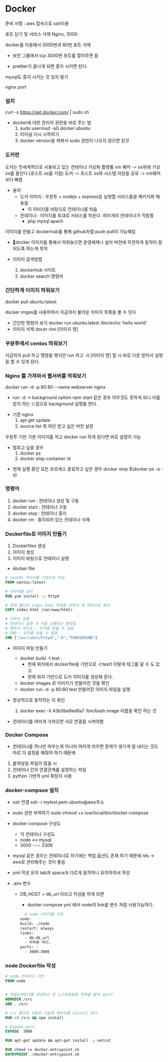 # Docker

준비 사항 : aws 접속으로 ssh이용

포트 닫기 및 서비스 삭제 Nginx, 3000

docker를 이용해서 3000번과 80번 포트 삭제

- 보안 그룹에서 tcp 3000번 포트를 열어주면 됨

- prettier가 끝나게 되면 중지 시키면 된다.

mysql도 중지 시키는 것 잊지 말기

nginx port

### 설치

curl -s https://get.docker.com/ | sudo sh

- docker에 대한 관리자 권한을 바로 주는 법
  1. sudo usermod -aG docker ubuntu
  2. 터미널 다시 시작하기
  3. docker version을 쳐봐서 sudo 권한이 나오지 않으면 된것

### 도커란

도커는 전세계적으로 사용되고 있는 컨테이너 가상화 플랫폼
vm 웨어 -> os위에 가상 os를 올린다.(호스트 os를 거침)
도커 -> 호스트 os와 시스템 자원을 공유 -> vm웨어 보다 빠름

- 용어
  - 도커 이미지 : 우분투 + nodejs + express등 실행할 서비스들을 패키지화 해놓음
    - 이 이미지를 바탕으로 컨테이너를 띄움
  - 컨테이너 : 이미지를 토대로 서비스를 띄운다. 여러개의 컨테이너가 작동함
    - php mysql apach

이미지를 만들고 dockerhub를 통해 github처럼 push pull이 가능해짐

- docker 이미지를 통해서 띄워놓으면 운영체제나 설치 버전에 무관하게 동작이 잘 되도록 하는게 목적

- 이미지 검색방법
  1. dockerhub 사이트
  2. docker search 명령어

### 간단하게 이미지 띄워보기

docker pull ubuntu:latest

docker imges를 사용하여서 지금까지 불러온 이미지 목록을 볼 수 잇다

- 간단한 명령어 보기
  docker run ubuntu:latest /bin/echo 'hello world'
- 이미지 삭제
  docer rimi [이미지 명]

### 우분투에서 centos 띄워보기

지금까지 pull 하고 명령을 햇지만 run 하고 -it [이미지 명] 할 시 바로 다운 받아서 실행을 할 수 있게 된다.

### Nginx 를 가져와서 웹서버를 띄워보기

docker run -d -p 80:80 --name webserver nginx

- run -d -> background option
  npm start 같은 경우 아무것도 못하게 되니 이를 방지 하는 느낌으로 background 실행을 한다.

* 기존 nginx
  1. apt get update
  2. source list 최 하단 받고 싶은 버전 설정

우분투 기반 기본 이미지를 적고 docker run 하게 된다면 바로 설정이 가능

- 멈추고 싶을 경우
  1. docker ps
  1. docker stop container id

* 현재 실행 중인 모든 프로세스 종료하고 싶은 경우
  docker stop $(docker ps -a -q)

### 명령어

1. docker run : 컨테이너 생성 및 구동
1. docker start : 컨테이너 구동
1. docker stop : 컨테이너 중지
1. docker rm : 중지되어 있는 컨테이너 삭제

### Dockerfile로 이미지 만들기

1. Dockerfiles 생성
1. 이미지 생성
1. 이미지 바탕으로 컨테이너 실행

- docker file

```dockerfile
# centOS 이미지를 기반으로 작성
FROM centos:latest

# 아파치를 설치
RUN yum install -y httpd

# 현재 폴더의 index.html 파일을 아파치 첫 화면으로 복사
COPY index.html /var/www/html/

# 아파치 실행
# 컨테이너 실행 시 처음 실행되는 명령임
# 엔트리 포인트 : 인자를 받을 수 있음
# CMD : 인자를 받을 수 없음
CMD ["/usr/sbin/httpd","-D","FOREGROUND"]
```

- 이미지 파일 만들기

  - docker build -t test .
    - 현재 위치에서 dockerfile을 기반으로 -t:test1 이렇게 태그를 달 수 도 있고
    - 현재 위치 기반으로 도커 이미지를 생성해 준다.
  - docker images 로 이미지가 만들어진 것을 확인
  - docker run -d -p 80:80 test
    만들어진 이미지 파일을 실행

* 정상적으로 동작하는 지 확인

  1.  docker exec -it 43b0be8ed6a7 /bin/bash
      image 이름을 확인 하는 것

* 컨테이너를 여러개 가져오면 서로 연결을 시켜야함

### Docker Compose

- 컨테이너를 하나만 띄우는게 아니라 여러개 띄우면 문제가 생기게 됨
  내리는 것도 따로 다 설정을 해줘야 하기 때문에

1. 붙여넣을 파일이 많을 시
1. 컨테이너 간의 연결관계를 설정하는 파일
1. python 기반의 yml 확장자 사용

### docker-compsoe 설치

- ssh 연결
  ssh -i mytest.pem ubuntu@aws주소

* sudo 권한 부여하기
  sudo chmod +x /usr/local/bin/docker-compose

* docker compose 구성도

  - 각 컨테이너 구성도
  - node <-> mysql
  - 3000 ---- 3306

* mysql 같은 경우는 컨테이너로 하기에는 백업 옵션도 존재 하기 때문에 rds -> aws로 관리해주는 것이 좋음

* yml 작성 유의
  tab과 space과 다르게 동작하니 유의하여서 작성

* .env 변수

  - DB_HOST = db_url 이라고 작성을 하게 되면

    - docker compose yml 에서 node의 link를 변수 처럼 사용가능하다.

    ```dockerfile
      # node 이미지를 지정
    node:
    build: ./node
    restart: always
    links:
      - db:db_url
      - 이부분 이다.
    ports: :
      - 3000:3000
    ```

### node Dockerfile 작성

```dockerfile
# node 컨테이너 기반
FROM node


# 작업디렉토리를 생성하고 현 소스파일들을 전체를 붙여 넣는다.
WORKDIR /src
ADD . /src

# src 폴더로 이동한 다음에 패키지를 install 한다
RUN cd /src && npm install

# Expose port
EXPOSE  3000

RUN apt-get update && apt-get install -y netcat

RUN chmod +x docker-entrypoint.sh
ENTRYPOINT ./docker-entrypoint.sh
```
